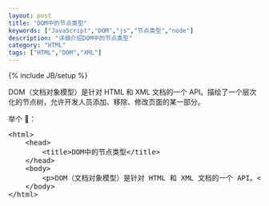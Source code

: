```yaml
---
layout: post
title: "DOM中的节点类型"
keywords: ["JavaScript","DOM","js","节点类型","node"]
description: "详细介绍DOM中的节点类型"
category: "HTML"
tags: ["HTML","DOM","XML"]
---
```

{% include JB/setup %}

DOM（文档对象模型）是针对 HTML 和 XML 文档的一个 API。描绘了一个层次化的节点树，允许开发人员添加、移除、修改页面的某一部分。

举个 🌰：

<pre>
&lt;html>
	&lt;head>
		&lt;title>DOM中的节点类型&lt;/title>
	&lt;/head>
	&lt;body>
		&lt;p>DOM（文档对象模型）是针对 HTML 和 XML 文档的一个 API。&lt;/p>
	&lt;/body>
&lt;/html>
</pre>